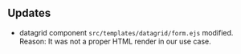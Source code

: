 ## Updates
- datagrid component `src/templates/datagrid/form.ejs` modified. Reason: It was not a proper HTML render in our use case. 